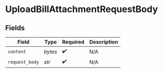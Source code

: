 # UploadBillAttachmentRequestBody


## Fields

| Field              | Type               | Required           | Description        |
| ------------------ | ------------------ | ------------------ | ------------------ |
| `content`          | *bytes*            | :heavy_check_mark: | N/A                |
| `request_body`     | *str*              | :heavy_check_mark: | N/A                |